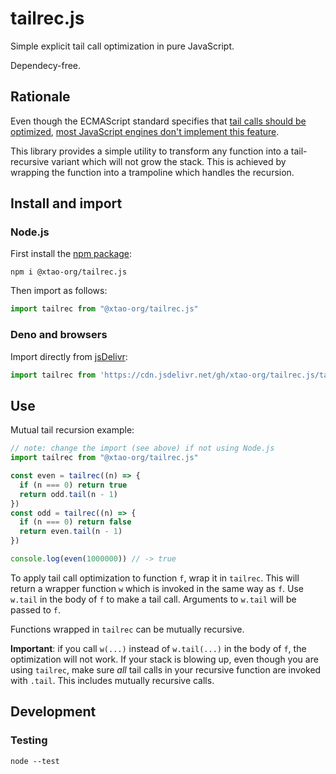 # tailrec.js

Simple explicit tail call optimization in pure JavaScript.

Dependecy-free.

## Rationale

Even though the ECMAScript standard specifies that [tail calls should be optimized](https://262.ecma-international.org/6.0/#sec-preparefortailcall), [most JavaScript engines don't implement this feature](http://kangax.github.io/compat-table/es6).

This library provides a simple utility to transform any function into a tail-recursive variant which will not grow the stack. This is achieved by wrapping the function into a trampoline which handles the recursion.

## Install and import

### Node.js

First install the [npm package](https://www.npmjs.com/package/@xtao-org/tailrec.js):

```
npm i @xtao-org/tailrec.js
```

Then import as follows:

```js
import tailrec from "@xtao-org/tailrec.js"
```

### Deno and browsers

Import directly from [jsDelivr](https://www.jsdelivr.com/):

```js
import tailrec from 'https://cdn.jsdelivr.net/gh/xtao-org/tailrec.js/tailrec.js'
```

## Use

Mutual tail recursion example:

```js
// note: change the import (see above) if not using Node.js
import tailrec from "@xtao-org/tailrec.js"

const even = tailrec((n) => {
  if (n === 0) return true
  return odd.tail(n - 1)
})
const odd = tailrec((n) => {
  if (n === 0) return false
  return even.tail(n - 1)
})

console.log(even(1000000)) // -> true
```

To apply tail call optimization to function `f`, wrap it in `tailrec`. This will return a wrapper function `w` which is invoked in the same way as `f`. Use `w.tail` in the body of `f` to make a tail call. Arguments to `w.tail` will be passed to `f`.

Functions wrapped in `tailrec` can be mutually recursive.

**Important**: if you call `w(...)` instead of `w.tail(...)` in the body of `f`, the optimization will not work. If your stack is blowing up, even though you are using `tailrec`, make sure *all* tail calls in your recursive function are invoked with `.tail`. This includes mutually recursive calls.

## Development

### Testing

```
node --test
```
